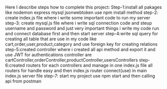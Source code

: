 Here I describe steps how to complete this project:
Step-1:install all pakages like nodemon express mysql jsonwebtoken use npm install method
step-2: create index.js file where i write some important code to run my server
step-3: create mysql.js file where i write sql connection code and steup username and password and just very important things i write my code run and connect database first and then start server
step-4:write sql query for creating all table that are use in my code like cart,order,user,product,category and use foreign key for creating relations
step-5:created controller where i created all api method and export it and use JWT for authentications controller are cartController,orderController,productController,usersControllers
step-6:created routers for each controllers and manage in one index.js file all routers for handle easy and then index.js router connect(use) in main index.js server file
step-7: start my project use npm start and then calling api from postman 
